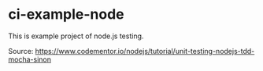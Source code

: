 # ci-example-node

This is example project of node.js testing.

 Source: https://www.codementor.io/nodejs/tutorial/unit-testing-nodejs-tdd-mocha-sinon
